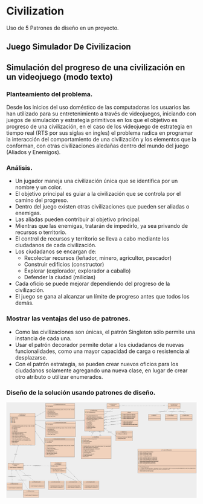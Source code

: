 # Civilization
Uso de 5 Patrones de diseño en un proyecto.

## Juego Simulador De Civilizacion

## Simulación del progreso de una civilización en un videojuego (modo texto)

### Planteamiento del problema.

Desde los inicios del uso doméstico de las computadoras los usuarios las han utilizado para su entretenimiento a través de videojuegos, iniciando con juegos de simulación y estrategia primitivos en los que el objetivo es progreso de una civilización, en el caso de los videojuego de estrategia en tiempo real (RTS por sus siglas en ingles) el problema radica en programar la interacción del comportamiento de una civilización y los elementos que la conforman, con otras civilizaciones aledañas dentro del mundo del juego (Aliados y Enemigos).

### Análisis.

+ Un jugador maneja una civilización única que se identifica por un nombre y un color.
+ El objetivo principal es guiar a la civilización que se controla por el camino del progreso.
+ Dentro del juego existen otras civilizaciones que pueden ser aliadas o enemigas.
+ Las aliadas pueden contribuir al objetivo principal.
+ Mientras que las enemigas, tratarán de impedirlo, ya sea privando de recursos o territorio.
+ El control de recursos y territorio se lleva a cabo mediante los ciudadanos de cada civilización.
+ Los ciudadanos se encargan de:
  - Recolectar recursos (leñador, minero, agricultor, pescador)
  - Construir edificios (constructor)
  - Explorar (explorador, explorador a caballo)
  - Defender la ciudad (milicias)
+ Cada oficio se puede mejorar dependiendo del progreso de la civilización.
+ El juego se gana al alcanzar un límite de progreso antes que todos los demás.

### Mostrar las ventajas del uso de patrones.

+ Como las civilizaciones son únicas, el patrón Singleton sólo permite una instancia de cada una.
+ Usar el patrón decorador permite dotar a los ciudadanos de nuevas funcionalidades, como una mayor capacidad de carga o resistencia al desplazarse.
+ Con el patrón estrategia, se pueden crear nuevos oficios para los ciudadanos solamente agregando una nueva clase, en lugar de crear otro atributo o utilizar enumerados.



### Diseño de la solución usando patrones de diseño.
![uml-civilization](/Civilization/src/civilization/uml.png)
